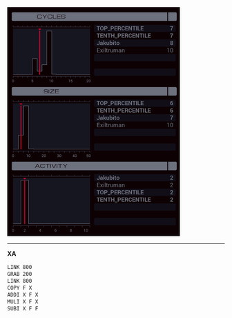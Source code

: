 <img src="histogram.png" width="400" />

---

**XA**

```
LINK 800
GRAB 200
LINK 800
COPY F X
ADDI X F X
MULI X F X
SUBI X F F
```
